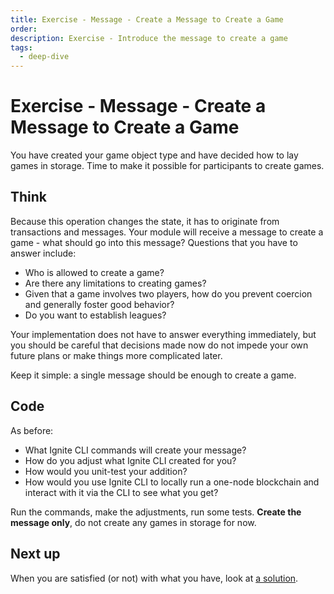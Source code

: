 ```yaml
---
title: Exercise - Message - Create a Message to Create a Game
order:
description: Exercise - Introduce the message to create a game
tags: 
  - deep-dive
---
```


# Exercise - Message - Create a Message to Create a Game

You have created your game object type and have decided how to lay games in storage. Time to make it possible for participants to create games. 

## Think

Because this operation changes the state, it has to originate from transactions and messages. Your module will receive a message to create a game - what should go into this message? Questions that you have to answer include:

* Who is allowed to create a game?
* Are there any limitations to creating games?
* Given that a game involves two players, how do you prevent coercion and generally foster good behavior?
* Do you want to establish leagues?

Your implementation does not have to answer everything immediately, but you should be careful that decisions made now do not impede your own future plans or make things more complicated later.

Keep it simple: a single message should be enough to create a game.

## Code

As before:

* What Ignite CLI commands will create your message?
* How do you adjust what Ignite CLI created for you?
* How would you unit-test your addition?
* How would you use Ignite CLI to locally run a one-node blockchain and interact with it via the CLI to see what you get?

Run the commands, make the adjustments, run some tests. **Create the message only**, do not create any games in storage for now.

## Next up

When you are satisfied (or not) with what you have, look at [a solution](/hands-on-exercise/1-ignite-cli/4-create-message.md).
